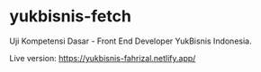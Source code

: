 # yukbisnis-fetch

Uji Kompetensi Dasar - Front End Developer YukBisnis Indonesia.

Live version:
https://yukbisnis-fahrizal.netlify.app/
